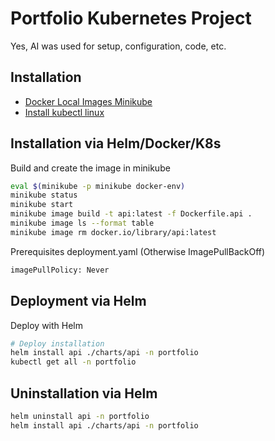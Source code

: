 # Portfolio Kubernetes Project

Yes, AI was used for setup, configuration, code, etc.

## Installation
- [Docker Local Images Minikube](https://www.baeldung.com/ops/docker-local-images-minikube)
- [Install kubectl linux](https://kubernetes.io/docs/tasks/tools/install-kubectl-linux/)

## Installation via Helm/Docker/K8s
Build and create the image in minikube
```bash
eval $(minikube -p minikube docker-env)
minikube status
minikube start
minikube image build -t api:latest -f Dockerfile.api .
minikube image ls --format table
minikube image rm docker.io/library/api:latest
```

Prerequisites deployment.yaml (Otherwise ImagePullBackOff)
```bash
imagePullPolicy: Never
```

## Deployment via Helm
Deploy with Helm
```bash
# Deploy installation
helm install api ./charts/api -n portfolio
kubectl get all -n portfolio
```

## Uninstallation via Helm
```bash
helm uninstall api -n portfolio
helm install api ./charts/api -n portfolio
```
